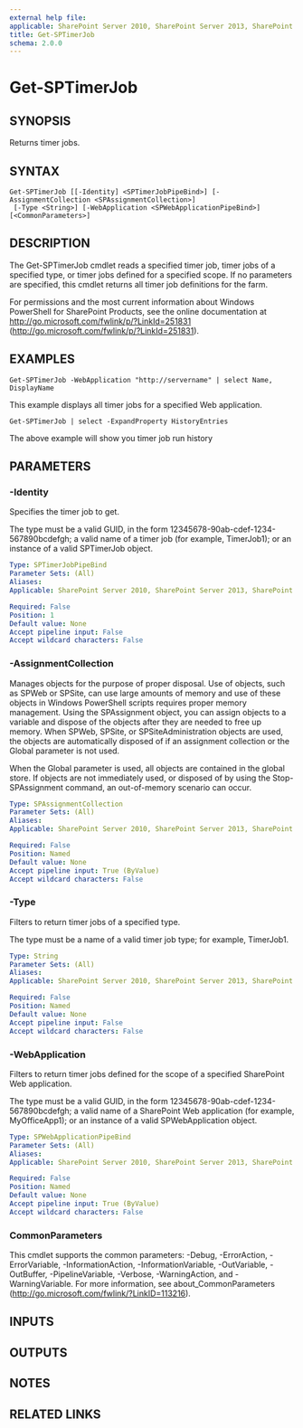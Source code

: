 ```yaml
---
external help file: 
applicable: SharePoint Server 2010, SharePoint Server 2013, SharePoint Server 2016
title: Get-SPTimerJob
schema: 2.0.0
---
```


# Get-SPTimerJob

## SYNOPSIS

Returns timer jobs.



## SYNTAX

```
Get-SPTimerJob [[-Identity] <SPTimerJobPipeBind>] [-AssignmentCollection <SPAssignmentCollection>]
 [-Type <String>] [-WebApplication <SPWebApplicationPipeBind>] [<CommonParameters>]
```

## DESCRIPTION
The Get-SPTimerJob cmdlet reads a specified timer job, timer jobs of a specified type, or timer jobs defined for a specified scope.
If no parameters are specified, this cmdlet returns all timer job definitions for the farm.

For permissions and the most current information about Windows PowerShell for SharePoint Products, see the online documentation at http://go.microsoft.com/fwlink/p/?LinkId=251831 (http://go.microsoft.com/fwlink/p/?LinkId=251831).

## EXAMPLES

```
Get-SPTimerJob -WebApplication "http://servername" | select Name, DisplayName
```

This example displays all timer jobs for a specified Web application.  

```
Get-SPTimerJob | select -ExpandProperty HistoryEntries
```
The above example will show you timer job run history

## PARAMETERS

### -Identity
Specifies the timer job to get.

The type must be a valid GUID, in the form 12345678-90ab-cdef-1234-567890bcdefgh; a valid name of a timer job (for example, TimerJob1); or an instance of a valid SPTimerJob object.

```yaml
Type: SPTimerJobPipeBind
Parameter Sets: (All)
Aliases: 
Applicable: SharePoint Server 2010, SharePoint Server 2013, SharePoint Server 2016

Required: False
Position: 1
Default value: None
Accept pipeline input: False
Accept wildcard characters: False
```

### -AssignmentCollection
Manages objects for the purpose of proper disposal.
Use of objects, such as SPWeb or SPSite, can use large amounts of memory and use of these objects in Windows PowerShell scripts requires proper memory management.
Using the SPAssignment object, you can assign objects to a variable and dispose of the objects after they are needed to free up memory.
When SPWeb, SPSite, or SPSiteAdministration objects are used, the objects are automatically disposed of if an assignment collection or the Global parameter is not used.

When the Global parameter is used, all objects are contained in the global store.
If objects are not immediately used, or disposed of by using the Stop-SPAssignment command, an out-of-memory scenario can occur.

```yaml
Type: SPAssignmentCollection
Parameter Sets: (All)
Aliases: 
Applicable: SharePoint Server 2010, SharePoint Server 2013, SharePoint Server 2016

Required: False
Position: Named
Default value: None
Accept pipeline input: True (ByValue)
Accept wildcard characters: False
```

### -Type
Filters to return timer jobs of a specified type.

The type must be a name of a valid timer job type; for example, TimerJob1.

```yaml
Type: String
Parameter Sets: (All)
Aliases: 
Applicable: SharePoint Server 2010, SharePoint Server 2013, SharePoint Server 2016

Required: False
Position: Named
Default value: None
Accept pipeline input: False
Accept wildcard characters: False
```

### -WebApplication
Filters to return timer jobs defined for the scope of a specified SharePoint Web application.

The type must be a valid GUID, in the form 12345678-90ab-cdef-1234-567890bcdefgh; a valid name of a SharePoint Web application (for example, MyOfficeApp1); or an instance of a valid SPWebApplication object.

```yaml
Type: SPWebApplicationPipeBind
Parameter Sets: (All)
Aliases: 
Applicable: SharePoint Server 2010, SharePoint Server 2013, SharePoint Server 2016

Required: False
Position: Named
Default value: None
Accept pipeline input: True (ByValue)
Accept wildcard characters: False
```

### CommonParameters
This cmdlet supports the common parameters: -Debug, -ErrorAction, -ErrorVariable, -InformationAction, -InformationVariable, -OutVariable, -OutBuffer, -PipelineVariable, -Verbose, -WarningAction, and -WarningVariable. For more information, see about_CommonParameters (http://go.microsoft.com/fwlink/?LinkID=113216).

## INPUTS

## OUTPUTS

## NOTES

## RELATED LINKS

